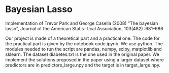 # Bayesian Lasso

Implementation of Trevor Park and George Casella (2008) "The bayesian lasso", Journal of the American Statis- tical Association, 103(482) :681–686

Our project is made of a theoretical part and a practical one. The code for the practical part is given by the notebook code.ipynb. We use python. The modules needed to run the script are pandas, numpy, scipy, matplotlib and sklearn. The dataset diabetes.txt is the one used in the original paper. We implement the solutions proposed in the paper using a larger dataset where predictors are in predictors_large.npy and the target is in target_large.npy.
